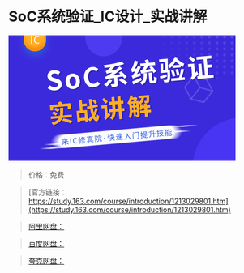 # SoC系统验证_IC设计_实战讲解

![img](../../../assets/study163/free/0cef3a61b98546efb23eb29d8559c525.jpg)

> 价格：免费

> [官方链接：https://study.163.com/course/introduction/1213029801.htm](https://study.163.com/course/introduction/1213029801.htm)

> [阿里网盘：]()

> [百度网盘：]()

> [夸克网盘：]()
